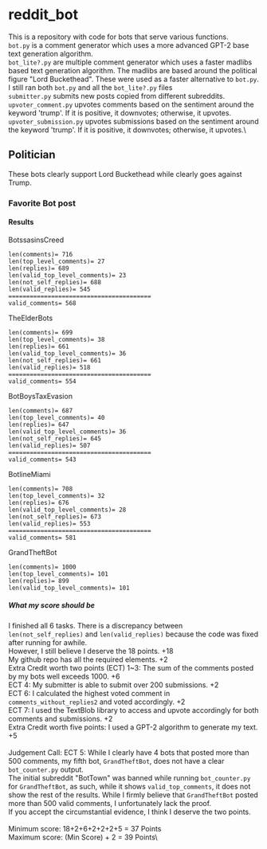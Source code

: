 # reddit_bot
This is a repository with code for bots that serve various functions. \
`bot.py` is a comment generator which uses a more advanced GPT-2 base text generation algorithm.\
`bot_lite?.py` are multiple comment generator which uses a faster madlibs based text generation algorithm. The madlibs are based around the political figure "Lord Buckethead". These were used as a faster alternative to `bot.py`. I still ran both `bot.py` and all the `bot_lite?.py` files\
`submitter.py` submits new posts copied from different subreddits.\
`upvoter_comment.py` upvotes comments based on the sentiment around the keyword 'trump'. If it is positive, it downvotes; otherwise, it upvotes.\
`upvoter_submission.py` upvotes submissions based on the sentiment around the keyword 'trump'. If it is positive, it downvotes; otherwise, it upvotes.\
## Politician
These bots clearly support Lord Buckethead while clearly goes against Trump.
### Favorite Bot post

#### Results
BotssasinsCreed
```
len(comments)= 716
len(top_level_comments)= 27
len(replies)= 689
len(valid_top_level_comments)= 23
len(not_self_replies)= 688
len(valid_replies)= 545
========================================
valid_comments= 568
```
TheElderBots
```
len(comments)= 699
len(top_level_comments)= 38
len(replies)= 661
len(valid_top_level_comments)= 36
len(not_self_replies)= 661
len(valid_replies)= 518
========================================
valid_comments= 554
```
BotBoysTaxEvasion
```
len(comments)= 687
len(top_level_comments)= 40
len(replies)= 647
len(valid_top_level_comments)= 36
len(not_self_replies)= 645
len(valid_replies)= 507
========================================
valid_comments= 543
```
BotlineMiami
```
len(comments)= 708
len(top_level_comments)= 32
len(replies)= 676
len(valid_top_level_comments)= 28
len(not_self_replies)= 673
len(valid_replies)= 553
========================================
valid_comments= 581
```
GrandTheftBot
```
len(comments)= 1000
len(top_level_comments)= 101
len(replies)= 899
len(valid_top_level_comments)= 101
```
##### What my score should be
I finished all 6 tasks. There is a discrepancy between `len(not_self_replies)` and `len(valid_replies)` because the code was fixed after running for awhile.\
However, I still believe I deserve the 18 points. +18\
My github repo has all the required elements. +2\
Extra Credit worth two points (ECT) 1~3: The sum of the comments posted by my bots well exceeds 1000. +6\
ECT 4: My submitter is able to submit over 200 submissions. +2\
ECT 6: I calculated the highest voted comment in `comments_without_replies2` and voted accordingly. +2\
ECT 7: I used the TextBlob library to access and upvote accordingly for both comments and submissions. +2\
Extra Credit worth five points: I used a GPT-2 algorithm to generate my text. +5\
\
Judgement Call:
ECT 5: While I clearly have 4 bots that posted more than 500 comments, my fifth bot, `GrandTheftBot`, does not have a clear `bot_counter.py` output.\
The initial subreddit "BotTown" was banned while running `bot_counter.py` for `GrandTheftBot`, as such, while it shows `valid_top_comments`,
it does not show the rest of the results. While I firmly believe that `GrandTheftBot` posted more than 500 valid comments, I unfortunately lack the proof.\
If you accept the circumstantial evidence, I think I deserve the two points.\
\
Minimum score: 18+2+6+2+2+2+5 = 37 Points\
Maximum score: (Min Score) + 2 = 39 Points\


